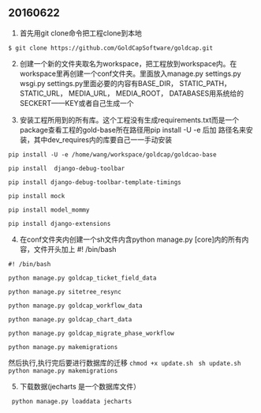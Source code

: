 20160622
--------

1. 首先用git clone命令把工程clone到本地

  ```$ git clone https://github.com/GoldCapSoftware/goldcap.git```

2. 创建一个新的文件夹取名为workspace，把工程放到workspace内。在workspace里再创建一个conf文件夹。里面放入manage.py 
settings.py wsgi.py settings.py里面必要的内容有BASE_DIR， STATIC_PATH， STATIC_URL， MEDIA_URL， MEDIA_ROOT， DATABASES用系统给的SECKERT——KEY或者自己生成一个


3. 安装工程所用到的所有库。这个工程没有生成requirements.txt而是一个package查看工程的gold-base所在路径用pip install -U -e 后加
路径名来安装，其中dev_requires内的库要自己一一手动安装

  ```pip install -U -e /home/wang/workspace/goldcap/goldcao-base```
  
  ```pip install  django-debug-toolbar```
  
  ```pip install django-debug-toolbar-template-timings```
  
  ```pip install mock```
  
  ```pip install model_mommy```
  
  ```pip install django-extensions```
  
4. 在conf文件夹内创建一个sh文件内含python manage.py   [core]内的所有内容，文件开头加上 #! /bin/bash
  
  ```#! /bin/bash```

  ```python manage.py goldcap_ticket_field_data```
  
  ```python manage.py sitetree_resync```
  
  ```python manage.py goldcap_workflow_data```
  
  ```python manage.py goldcap_chart_data```
  
  ```python manage.py goldcap_migrate_phase_workflow```
  
  ```python manage.py makemigrations```
  
  
  然后执行,执行完后要进行数据库的迁移
  ```chmod +x update.sh```
  ``` sh update.sh```
  ```python manage.py makemigrations```

5. 下载数据(jecharts 是一个数据库文件）

  ``` python manage.py loaddata jecharts```
